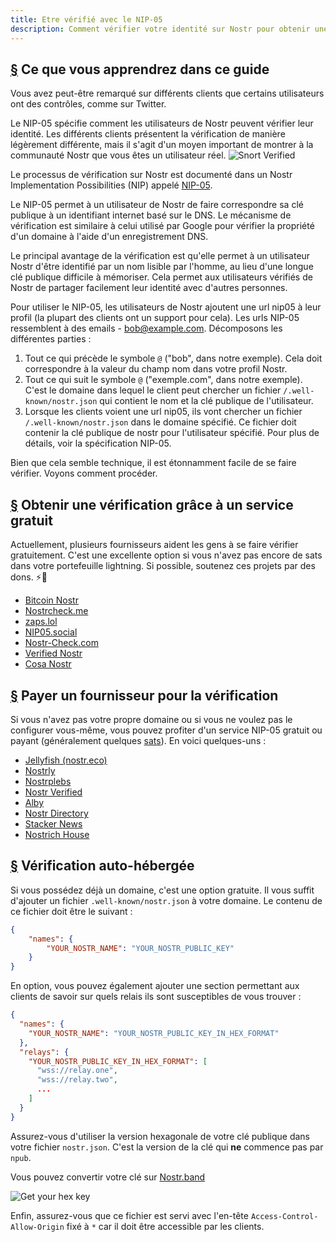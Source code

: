 ```yaml
---
title: Etre vérifié avec le NIP-05
description: Comment vérifier votre identité sur Nostr pour obtenir une coche de vérification et un moyen plus facile de partager votre compte.
---
```


## [§](#what-youll-learn) Ce que vous apprendrez dans ce guide

Vous avez peut-être remarqué sur différents clients que certains utilisateurs ont des contrôles, comme sur Twitter.

Le NIP-05 spécifie comment les utilisateurs de Nostr peuvent vérifier leur identité. Les différents clients présentent la vérification de manière légèrement différente, mais il s'agit d'un moyen important de montrer à la communauté Nostr que vous êtes un utilisateur réel.
![Snort Verified](/images/snort-verified.webp)

Le processus de vérification sur Nostr est documenté dans un Nostr Implementation Possibilities (NIP) appelé [NIP-05](https://github.com/nostr-protocol/nips/blob/master/05.md).

Le NIP-05 permet à un utilisateur de Nostr de faire correspondre sa clé publique à un identifiant internet basé sur le DNS. Le mécanisme de vérification est similaire à celui utilisé par Google pour vérifier la propriété d'un domaine à l'aide d'un enregistrement DNS.

Le principal avantage de la vérification est qu'elle permet à un utilisateur Nostr d'être identifié par un nom lisible par l'homme, au lieu d'une longue clé publique difficile à mémoriser. Cela permet aux utilisateurs vérifiés de Nostr de partager facilement leur identité avec d'autres personnes.

Pour utiliser le NIP-05, les utilisateurs de Nostr ajoutent une url nip05 à leur profil (la plupart des clients ont un support pour cela). Les urls NIP-05 ressemblent à des emails - bob@example.com. Décomposons les différentes parties :

1. Tout ce qui précède le symbole `@` ("bob", dans notre exemple). Cela doit correspondre à la valeur du champ nom dans votre profil Nostr.
1. Tout ce qui suit le symbole `@` ("exemple.com", dans notre exemple). C'est le domaine dans lequel le client peut chercher un fichier `/.well-known/nostr.json` qui contient le nom et la clé publique de l'utilisateur.
1. Lorsque les clients voient une url nip05, ils vont chercher un fichier `/.well-known/nostr.json` dans le domaine spécifié. Ce fichier doit contenir la clé publique de nostr pour l'utilisateur spécifié. Pour plus de détails, voir la spécification NIP-05.

Bien que cela semble technique, il est étonnamment facile de se faire vérifier. Voyons comment procéder.

## [§](#free-verification) Obtenir une vérification grâce à un service gratuit

Actuellement, plusieurs fournisseurs aident les gens à se faire vérifier gratuitement. C'est une excellente option si vous n'avez pas encore de sats dans votre portefeuille lightning. Si possible, soutenez ces projets par des dons. ⚡🤙

-   [Bitcoin Nostr](https://bitcoinnostr.com/)
-   [Nostrcheck.me](https://nostrcheck.me)
-   [zaps.lol](https://zaps.lol/)
-   [NIP05.social](https://nip05.social)
-   [Nostr-Check.com](https://nostr-check.com/)
-   [Verified Nostr](https://verified-nostr.com/)
-   [Cosa Nostr](https://cosanostr.com)

## [§](#paid-verification) Payer un fournisseur pour la vérification

Si vous n'avez pas votre propre domaine ou si vous ne voulez pas le configurer vous-même, vous pouvez profiter d'un service NIP-05 gratuit ou payant (généralement quelques [sats](https://coinmarketcap.com/alexandria/glossary/satoshi-sats)). En voici quelques-uns :

-   [Jellyfish (nostr.eco)](https://jellyfish.land/nip05)
-   [Nostrly](https://www.nostrly.com)
-   [Nostrplebs](https://nostrplebs.com)
-   [Nostr Verified](https://nostrverified.com)
-   [Alby](https://getalby.com)
-   [Nostr Directory](https://nostr.directory)
-   [Stacker News](https://stacker.news)
-   [Nostrich House](https://nostrich.house)

## [§](#self-hosted) Vérification auto-hébergée

Si vous possédez déjà un domaine, c'est une option gratuite. Il vous suffit d'ajouter un fichier `.well-known/nostr.json` à votre domaine. Le contenu de ce fichier doit être le suivant :

```json
{
    "names": {
        "YOUR_NOSTR_NAME": "YOUR_NOSTR_PUBLIC_KEY"
    }
}
```

En option, vous pouvez également ajouter une section permettant aux clients de savoir sur quels relais ils sont susceptibles de vous trouver :

```json
{
  "names": {
    "YOUR_NOSTR_NAME": "YOUR_NOSTR_PUBLIC_KEY_IN_HEX_FORMAT"
  },
  "relays": {
    "YOUR_NOSTR_PUBLIC_KEY_IN_HEX_FORMAT": [
      "wss://relay.one",
      "wss://relay.two",
      ...
    ]
  }
}
```

Assurez-vous d'utiliser la version hexagonale de votre clé publique dans votre fichier `nostr.json`. C'est la version de la clé qui **ne** commence pas par `npub`.

Vous pouvez convertir votre clé sur [Nostr.band](https://nostr.band)

![Get your hex key](/images/get-hex-key.webp)

Enfin, assurez-vous que ce fichier est servi avec l'en-tête `Access-Control-Allow-Origin` fixé à `*` car il doit être accessible par les clients.
